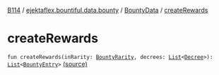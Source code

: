 [B114](../../index.md) / [ejektaflex.bountiful.data.bounty](../index.md) / [BountyData](index.md) / [createRewards](./create-rewards.md)

# createRewards

`fun createRewards(inRarity: `[`BountyRarity`](../../ejektaflex.bountiful.data.bounty.enums/-bounty-rarity/index.md)`, decrees: `[`List`](https://kotlinlang.org/api/latest/jvm/stdlib/kotlin.collections/-list/index.html)`<`[`Decree`](../../ejektaflex.bountiful.data.structure/-decree/index.md)`>): `[`List`](https://kotlinlang.org/api/latest/jvm/stdlib/kotlin.collections/-list/index.html)`<`[`BountyEntry`](../-bounty-entry/index.md)`>` [(source)](https://github.com/ejektaflex/Bountiful/tree/develop/src/main/kotlin/ejektaflex/bountiful/data/bounty/BountyData.kt#L195)